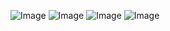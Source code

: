 ![Image](https://github.com/user-attachments/assets/434aa188-3f8c-44bf-808c-0096f8ed068e)
![Image](https://github.com/user-attachments/assets/3f575b3c-9b36-434a-8fa7-682ed4e5069a)
![Image](https://github.com/user-attachments/assets/7bfc4810-384d-48e2-8c29-c20b5359f56e)
![Image](https://github.com/user-attachments/assets/1bf73e78-93f9-434c-9728-d4220a45a979)
